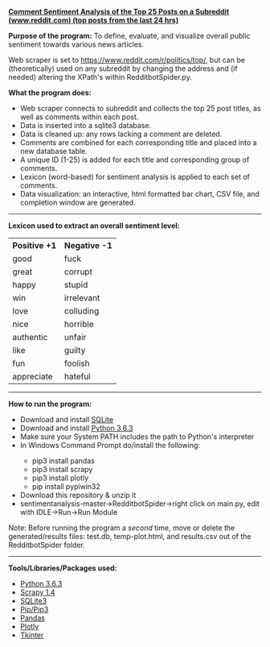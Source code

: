 <b><u>Comment Sentiment Analysis of the Top 25 Posts on a Subreddit (www.reddit.com) (top posts from the last 24 hrs)</b></u>

<b>Purpose of the program:</b>
To define, evaluate, and visualize overall public sentiment towards various news articles. 

Web scraper is set to https://www.reddit.com/r/politics/top/, but can be (theoretically) used on any subreddit by changing the address and (if needed) altering the XPath's within RedditbotSpider.py.

<b>What the program does:</b>
<ul>
<li>Web scraper connects to subreddit and collects the top 25 post titles, as well as comments within each post.</li>
<li>Data is inserted into a sqlite3 database.</li>
<li>Data is cleaned up: any rows lacking a comment are deleted.</li>
<li>Comments are combined for each corresponding title and placed into a new database table.
<li>A unique ID (1-25) is added for each title and corresponding group of comments.
<li>Lexicon (word-based) for sentiment analysis is applied to each set of comments.</li>
<li>Data visualization: an interactive, html formatted bar chart, CSV file, and completion window are generated.</li>
</ul>

<hr>

<b>Lexicon used to extract an overall sentiment level:</b>
<table style="width:100%">
  <tr>
    <th>Positive +1</th>
    <th>Negative -1</th> 
  </tr>
  <tr>
    <td>good</td>
    <td>fuck</td> 
  </tr>
  <tr>
    <td>great</td>
    <td>corrupt</td> 
  </tr>
    <tr>
    <td>happy</td>
    <td>stupid</td> 
  </tr>
    <tr>
    <td>win</td>
    <td>irrelevant</td> 
  </tr>
    <tr>
    <td>love</td>
    <td>colluding</td> 
  </tr>
    <tr>
    <td>nice</td>
    <td>horrible</td> 
  </tr>
    <tr>
    <td>authentic</td>
    <td>unfair</td> 
  </tr>
    <tr>
    <td>like</td>
    <td>guilty</td> 
  </tr>
    <tr>
    <td>fun</td>
    <td>foolish</td> 
  </tr>
    <tr>
    <td>appreciate</td>
    <td>hateful</td> 
  </tr>
</table>

<hr>

<b>How to run the program:</b>
<ul>
<li>Download and install <a href="https://sqlite.org/download.html">SQLite</a></li>
<li>Download and install <a href="https://www.python.org/downloads/">Python 3.6.3</a></li>
<li>Make sure your System PATH includes the path to Python's interpreter</li>
<li>In Windows Command Prompt do/install the following:</li><ul>
<li>pip3 install pandas</li>
<li>pip3 install scrapy</li>
<li>pip3 install plotly</li>
<li>pip install pypiwin32</li></ul>
<li>Download this repository & unzip it</li>
<li>sentimentanalysis-master->RedditbotSpider->right click on main.py, edit with IDLE->Run->Run Module
</ul>
Note: Before running the program a <i>second</i> time, move or delete the generated/results files: test.db, temp-plot.html, and results.csv out of the RedditbotSpider folder.

<hr>

<b>Tools/Libraries/Packages used:</b>
<ul>
<li><a href="https://www.python.org/downloads/">Python 3.6.3</a></li>
<li><a href="https://scrapy.org/">Scrapy 1.4</a></li>
<li><a href="https://sqlite.org/download.html">SQLite3</a></li>
<li><a href="https://pypi.python.org/pypi/pip">Pip/Pip3</a></li>
<li><a href="https://pandas.pydata.org/">Pandas</a></li>
<li><a href="https://plot.ly/python/">Plotly</a></li>
<li><a href="https://docs.python.org/3/library/tk.html">Tkinter</a></li>
</ul>
